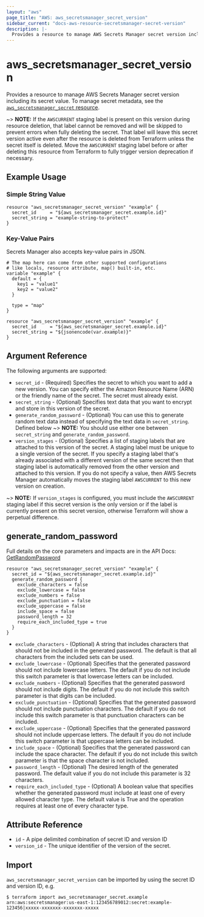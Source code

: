 ```yaml
---
layout: "aws"
page_title: "AWS: aws_secretsmanager_secret_version"
sidebar_current: "docs-aws-resource-secretsmanager-secret-version"
description: |-
  Provides a resource to manage AWS Secrets Manager secret version including its secret value
---
```


# aws_secretsmanager_secret_version

Provides a resource to manage AWS Secrets Manager secret version including its secret value. To manage secret metadata, see the [`aws_secretsmanager_secret` resource](/docs/providers/aws/r/secretsmanager_secret.html).

~> **NOTE:** If the `AWSCURRENT` staging label is present on this version during resource deletion, that label cannot be removed and will be skipped to prevent errors when fully deleting the secret. That label will leave this secret version active even after the resource is deleted from Terraform unless the secret itself is deleted. Move the `AWSCURRENT` staging label before or after deleting this resource from Terraform to fully trigger version deprecation if necessary.

## Example Usage

### Simple String Value

```hcl
resource "aws_secretsmanager_secret_version" "example" {
  secret_id     = "${aws_secretsmanager_secret.example.id}"
  secret_string = "example-string-to-protect"
}
```

### Key-Value Pairs

Secrets Manager also accepts key-value pairs in JSON.

```hcl
# The map here can come from other supported configurations
# like locals, resource attribute, map() built-in, etc.
variable "example" {
  default = {
    key1 = "value1"
    key2 = "value2"
  }

  type = "map"
}

resource "aws_secretsmanager_secret_version" "example" {
  secret_id     = "${aws_secretsmanager_secret.example.id}"
  secret_string = "${jsonencode(var.example)}"
}
```

## Argument Reference

The following arguments are supported:

* `secret_id` - (Required) Specifies the secret to which you want to add a new version. You can specify either the Amazon Resource Name (ARN) or the friendly name of the secret. The secret must already exist.
* `secret_string` - (Optional) Specifies text data that you want to encrypt and store in this version of the secret.
* `generate_random_password` - (Optional) You can use this to generate random text data instead of specifying the text data in `secret_string`. Defined below
~> **NOTE:** You should use either one between `secret_string` and `generate_random_password`.
* `version_stages` - (Optional) Specifies a list of staging labels that are attached to this version of the secret. A staging label must be unique to a single version of the secret. If you specify a staging label that's already associated with a different version of the same secret then that staging label is automatically removed from the other version and attached to this version. If you do not specify a value, then AWS Secrets Manager automatically moves the staging label `AWSCURRENT` to this new version on creation.

~> **NOTE:** If `version_stages` is configured, you must include the `AWSCURRENT` staging label if this secret version is the only version or if the label is currently present on this secret version, otherwise Terraform will show a perpetual difference.


## generate_random_password

Full details on the core parameters and impacts are in the API Docs: [GetRandomPassword](https://docs.aws.amazon.com/secretsmanager/latest/apireference/API_GetRandomPassword.html)

```hcl
resource "aws_secretsmanager_secret_version" "example" {
  secret_id = "${aws_secretsmanager_secret.example.id}"
  generate_random_password {
    exclude_characters = false
    exclude_lowercase = false
    exclude_numbers = false
    exclude_punctuation = false
    exclude_uppercase = false
    include_space = false
    password_length = 32
    require_each_included_type = true
  }
}
```

* `exclude_characters` - (Optional) A string that includes characters that should not be included in the generated password. The default is that all characters from the included sets can be used.
* `exclude_lowercase` - (Optional) Specifies that the generated password should not include lowercase letters. The default if you do not include this switch parameter is that lowercase letters can be included.
* `exclude_numbers` - (Optional) Specifies that the generated password should not include digits. The default if you do not include this switch parameter is that digits can be included.
* `exclude_punctuation` - (Optional) Specifies that the generated password should not include punctuation characters. The default if you do not include this switch parameter is that punctuation characters can be included.
* `exclude_uppercase` - (Optional) Specifies that the generated password should not include uppercase letters. The default if you do not include this switch parameter is that uppercase letters can be included.
* `include_space` - (Optional) Specifies that the generated password can include the space character. The default if you do not include this switch parameter is that the space character is not included.
* `password_length` - (Optional) The desired length of the generated password. The default value if you do not include this parameter is 32 characters.
* `require_each_included_type` - (Optional) A boolean value that specifies whether the generated password must include at least one of every allowed character type. The default value is True and the operation requires at least one of every character type.


## Attribute Reference

* `id` - A pipe delimited combination of secret ID and version ID
* `version_id` - The unique identifier of the version of the secret.

## Import

`aws_secretsmanager_secret_version` can be imported by using the secret ID and version ID, e.g.

```
$ terraform import aws_secretsmanager_secret.example arn:aws:secretsmanager:us-east-1:123456789012:secret:example-123456|xxxxx-xxxxxxx-xxxxxxx-xxxxx
```
